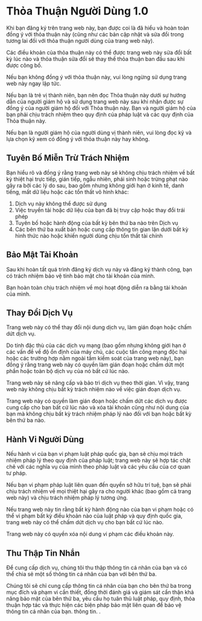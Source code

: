 # Thỏa Thuận Người Dùng 1.0

Khi bạn đăng ký trên trang web này, bạn được coi là đã hiểu và hoàn toàn đồng ý với thỏa thuận này (cũng như các bản cập nhật và sửa đổi trong tương lai đối với thỏa thuận người dùng của trang web này).

Các điều khoản của thỏa thuận này có thể được trang web này sửa đổi bất kỳ lúc nào và thỏa thuận sửa đổi sẽ thay thế thỏa thuận ban đầu sau khi được công bố.

Nếu bạn không đồng ý với thỏa thuận này, vui lòng ngừng sử dụng trang web này ngay lập tức.

Nếu bạn là trẻ vị thành niên, bạn nên đọc Thỏa thuận này dưới sự hướng dẫn của người giám hộ và sử dụng trang web này sau khi nhận được sự đồng ý của người giám hộ đối với Thỏa thuận này. Bạn và người giám hộ của bạn phải chịu trách nhiệm theo quy định của pháp luật và các quy định của Thỏa thuận này.

Nếu bạn là người giám hộ của người dùng vị thành niên, vui lòng đọc kỹ và lựa chọn kỹ xem có đồng ý với thỏa thuận này hay không.

## Tuyên Bố Miễn Trừ Trách Nhiệm

Bạn hiểu rõ và đồng ý rằng trang web này sẽ không chịu trách nhiệm về bất kỳ thiệt hại trực tiếp, gián tiếp, ngẫu nhiên, phái sinh hoặc trừng phạt nào gây ra bởi các lý do sau, bao gồm nhưng không giới hạn ở kinh tế, danh tiếng, mất dữ liệu hoặc các tổn thất vô hình khác:

1. Dịch vụ này không thể được sử dụng
1. Việc truyền tải hoặc dữ liệu của bạn đã bị truy cập hoặc thay đổi trái phép
1. Tuyên bố hoặc hành động của bất kỳ bên thứ ba nào trên Dịch vụ
1. Các bên thứ ba xuất bản hoặc cung cấp thông tin gian lận dưới bất kỳ hình thức nào hoặc khiến người dùng chịu tổn thất tài chính

## Bảo Mật Tài Khoản

Sau khi hoàn tất quá trình đăng ký dịch vụ này và đăng ký thành công, bạn có trách nhiệm bảo vệ tính bảo mật cho tài khoản của mình.

Bạn hoàn toàn chịu trách nhiệm về mọi hoạt động diễn ra bằng tài khoản của mình.

## Thay Đổi Dịch Vụ

Trang web này có thể thay đổi nội dung dịch vụ, làm gián đoạn hoặc chấm dứt dịch vụ.

Do tính đặc thù của các dịch vụ mạng (bao gồm nhưng không giới hạn ở các vấn đề về độ ổn định của máy chủ, các cuộc tấn công mạng độc hại hoặc các trường hợp nằm ngoài tầm kiểm soát của trang web này), bạn đồng ý rằng trang web này có quyền làm gián đoạn hoặc chấm dứt một phần hoặc toàn bộ dịch vụ của nó bất cứ lúc nào.

Trang web này sẽ nâng cấp và bảo trì dịch vụ theo thời gian. Vì vậy, trang web này không chịu bất kỳ trách nhiệm nào về việc gián đoạn dịch vụ.

Trang web này có quyền làm gián đoạn hoặc chấm dứt các dịch vụ được cung cấp cho bạn bất cứ lúc nào và xóa tài khoản cũng như nội dung của bạn mà không chịu bất kỳ trách nhiệm pháp lý nào đối với bạn hoặc bất kỳ bên thứ ba nào.

## Hành Vi Người Dùng

Nếu hành vi của bạn vi phạm luật pháp quốc gia, bạn sẽ chịu mọi trách nhiệm pháp lý theo quy định của pháp luật; trang web này sẽ hợp tác chặt chẽ với các nghĩa vụ của mình theo pháp luật và các yêu cầu của cơ quan tư pháp.

Nếu bạn vi phạm pháp luật liên quan đến quyền sở hữu trí tuệ, bạn sẽ phải chịu trách nhiệm về mọi thiệt hại gây ra cho người khác (bao gồm cả trang web này) và chịu trách nhiệm pháp lý tương ứng.

Nếu trang web này tin rằng bất kỳ hành động nào của bạn vi phạm hoặc có thể vi phạm bất kỳ điều khoản nào của luật pháp và quy định quốc gia, trang web này có thể chấm dứt dịch vụ cho bạn bất cứ lúc nào.

Trang web này có quyền xóa nội dung vi phạm các điều khoản này.

## Thu Thập Tin Nhắn

Để cung cấp dịch vụ, chúng tôi thu thập thông tin cá nhân của bạn và có thể chia sẻ một số thông tin cá nhân của bạn với bên thứ ba.

Chúng tôi sẽ chỉ cung cấp thông tin cá nhân của bạn cho bên thứ ba trong mục đích và phạm vi cần thiết, đồng thời đánh giá và giám sát cẩn thận khả năng bảo mật của bên thứ ba, yêu cầu họ tuân thủ luật pháp, quy định, thỏa thuận hợp tác và thực hiện các biện pháp bảo mật liên quan để bảo vệ thông tin cá nhân của bạn. thông tin. .
